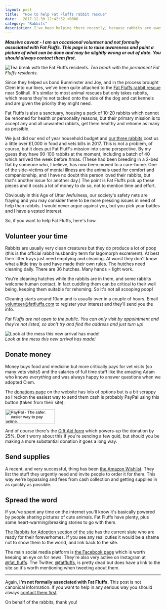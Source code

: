 ```yaml
---
layout: post
title:  "How to help Fat Fluffs rabbit rescue"
date:   2017-12-30 12:42:32 +0000
category: "Rabbits"
description: I've been helping there recently, because rabbits are awesome. There are a number of ways you can help too. 
---
```


***Massive caveat - I am an occasional volunteer and not formally associated with Fat Fluffs. This page is to raise awareness and paint a picture of what can be done and may be slightly wrong or out of date. You should always contact them first.*** 

![Tea break with the Fat Fluffs residents.](http://blog.peteashton.com/images/fatfluffs1.jpg)
*Tea break with the permanent Fat Fluffs residents.*

Since they helped us bond Bunminster and Joy, and in the process brought Clem into our lives, we've been quite attached to the [Fat Fluffs rabbit rescue](http://www.fatfluffs.com) near Solihull. It's similar to most animal rescues but only takes rabbits, which means they're not tacked onto the side of the dog and cat kennels and are given the priority they might need. 

Fat Fluffs is also a sanctuary, housing a pack of 10-20 rabbits which cannot be rehomed for health or personality reasons, but their primary mission is to accept any and all unwanted rabbits, get them healthy and rehome as many as possible. 

We just did our end of year household budget and [our three rabbits](http://bunminster.uk) cost us a little over £1,000 in food and vets bills in 2017. This is not a problem, of course, but it does put Fat Fluff's mission into some perspective. By my guess they have 90-100 rabbits at the moment, including a batch of 40 which arrived the week before Xmas. (These had been breeding in a 2-bed flat by someone who, I believe, has now been moved to a care-home. One of the side-victims of mental illness are the animals used for comfort and companionship, and I have no doubt this person loved their rabbits, but that's another issue for another day.) The point is Fat Fluffs pick up these pieces and it costs a lot of money to do so, not to mention time and effort. 

Obviously in this Age of Utter Awfulness, our society's safety nets are fraying and you may consider there to be more pressing issues in need of help than rabbits. I would never argue against you, but you pick your battles and I have a vested interest.

So, if you want to help Fat Fluffs, here's how. 

## Volunteer your time

Rabbits are usually very clean creatures but they do produce a lot of poop (this is the official rabbit husbandry term for lagomorph excrement). At best their litter trays just need emptying and cleaning. At worst they don't know what a little tray is and have made their own rules. The hutches need cleaning daily. There are 36 hutches. Many hands = light work.

You're cleaning hutches while the rabbits are in them, and some rabbits welcome human contact. In fact cuddling them can be critical to their well being, keeping them suitable for rehoming. So it's not all scooping poop!

Cleaning starts around 10am and is usually over in a couple of hours. Email volunteer@fatfluffs.com to register your interest and they'll send you the info. 

*Fat Fluffs are not open to the public. You can only visit by appointment and they're not listed, so don't try and find the address and just turn up!*

![Look at the mess this new arrival has made!](http://blog.peteashton.com/images/fatfluffs2.jpg)  
*Look at the mess this new arrival has made!*


## Donate money

Money buys food and medicine but more critically pays for vet visits (so many vets visits!) and the salaries of full time staff like the amazing Adam who knows *everything* and was always happy to answer questions when we adopted Clem. 

The [donations page](http://www.fatfluffs.com/donate/) on the website has lots of options but is a bit scrappy so I reckon the easiest way to send them cash is probably PayPal using this button (taken from their site):

<form action="https://www.paypal.com/cgi-bin/webscr" accept-charset="UNKNOWN" enctype="application/x-www-form-urlencoded" method="post">
<input name="cmd" type="hidden" value="_s-xclick" /><input name="hosted_button_id" type="hidden" value="3CBSBJJ2DHAQ2" /><input style="width: 160px; height: 47px;" alt="PayPal - The safer, easier way to pay online." name="submit" src="https://www.paypalobjects.com/en_US/GB/i/btn/btn_donateCC_LG.gif" type="image" />
</form>

And of course there's the [Gift Aid form](http://www.fatfluffs.com/media/website/file/FF_Gift_Aid_Declaration_April_2011.pdf) which powers-up the donation by 25%. Don't worry about this if you're sending a few quid, but should you be making a more substantial donation it goes a long way. 

## Send supplies

A recent, and very successful, thing has been [the Amazon Wishlist](http://amzn.eu/0Vprfmq). They list the stuff they urgently need and invite people to order it for them. This way we're bypassing and fees from cash collection and getting supplies in as quickly as possible. 

## Spread the word

If you've spent any time on the internet you'll know it's basically powered by people sharing pictures of cute animals. Fat Fluffs have plenty, plus some heart-warming/breaking stories to go with them. 

[The Rabbits for Adoption section of the site](http://www.fatfluffs.com/rabbit/list/) has the current slate who are ready for their foreverhomes. If you see any real cuties it would be a shame not to show them to the world, and link back to the site. 

The main social media platform is [the Facebook page](https://www.facebook.com/fatfluffs/) which is worth keeping an eye on for news. They're also very active on Instagram at [@fat_fluffs](https://www.instagram.com/fat_fluffs/). The Twitter, [@fatfluffs](https://twitter.com/fatfluffs), is pretty dead but does have a link to the site so it's worth mentioning when tweeting about them. 

* * *

Again, **I'm not formally associated with Fat Fluffs.** This post is not canonical information. If you want to help in any serious way you should always [contact them first](http://www.fatfluffs.com/contact/). 

On behalf of the rabbits, thank you! 